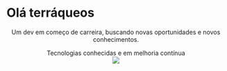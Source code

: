 <h1 text-align: "center"> Olá terráqueos </h2>

<div align="center">
    <p> Um dev em começo de carreira, buscando novas oportunidades e novos conhecimentos.</p>
</div>

<div>
    <p align="center"> Tecnologias conhecidas e em melhoria contínua 
        <br>
        <a href="https://skillicons.dev">
            <img src="https://skillicons.dev/icons?i=js,html,css,git">
        </a>
    </p>
</div>
